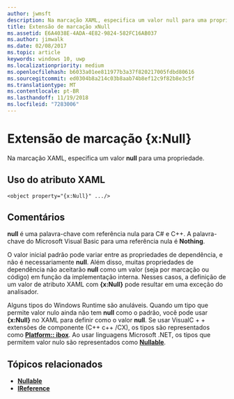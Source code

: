 ```yaml
---
author: jwmsft
description: Na marcação XAML, especifica um valor null para uma propriedade.
title: Extensão de marcação xNull
ms.assetid: E6A4038E-4ADA-4E82-9824-582FC16AB037
ms.author: jimwalk
ms.date: 02/08/2017
ms.topic: article
keywords: windows 10, uwp
ms.localizationpriority: medium
ms.openlocfilehash: b6033a01ee811977b3a37f820217005fdbd80616
ms.sourcegitcommit: ed0304b8a214c03b8aab74b8ef12c9f82b8e3c5f
ms.translationtype: MT
ms.contentlocale: pt-BR
ms.lasthandoff: 11/19/2018
ms.locfileid: "7283006"
---
```

# <a name="xnull-markup-extension"></a>Extensão de marcação {x:Null}


Na marcação XAML, especifica um valor **null** para uma propriedade.

## <a name="xaml-attribute-usage"></a>Uso do atributo XAML

``` syntax
<object property="{x:Null}" .../>
```

## <a name="remarks"></a>Comentários

**null** é uma palavra-chave com referência nula para C# e C++. A palavra-chave do Microsoft Visual Basic para uma referência nula é **Nothing**.

O valor inicial padrão pode variar entre as propriedades de dependência, e não é necessariamente **null**. Além disso, muitas propriedades de dependência não aceitarão **null** como um valor (seja por marcação ou código) em função da implementação interna. Nesses casos, a definição de um valor de atributo XAML com **{x:Null}** pode resultar em uma exceção do analisador.

Alguns tipos do Windows Runtime são anuláveis. Quando um tipo que permite valor nulo ainda não tem **null** como o padrão, você pode usar **{x:Null}** no XAML para definir como o valor **null**. Se usar VisualC + + extensões de componente (C++ c++ /CX), os tipos são representados como [**Platform:: ibox<T>**](https://msdn.microsoft.com/library/windows/apps/xaml/jj606120.aspx). Ao usar linguagens Microsoft .NET, os tipos que permitem valor nulo são representados como [**Nullable<T>**](https://msdn.microsoft.com/library/windows/apps/xaml/b3h38hb0.aspx).

## <a name="related-topics"></a>Tópicos relacionados

* [**Nullable<T>**](https://msdn.microsoft.com/library/windows/apps/xaml/b3h38hb0.aspx)
* [**IReference<T>**](https://msdn.microsoft.com/library/windows/apps/br225864)
 

